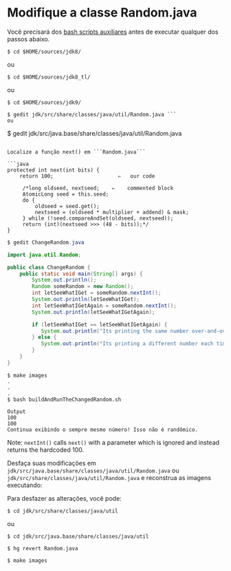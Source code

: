 # Modifique a classe Random.java

Você precisará dos [bash scripts auxiliares](../handy-scripts-for-OpenJDK-developers.md) antes de executar qualquer dos passos abaixo.

```
$ cd $HOME/sources/jdk8/
```
ou
```
$ cd $HOME/sources/jdk8_tl/
```
ou
```
$ cd $HOME/sources/jdk9/
```
```
$ gedit jdk/src/share/classes/java/util/Random.java ```
ou
```
$ gedit jdk/src/java.base/share/classes/java/util/Random.java 
```

Localize a função next() em ```Random.java```

```java
protected int next(int bits) {
	return 100;                     ⇐   our code

     /*long oldseed, nextseed;    ⇐    commented block
     AtomicLong seed = this.seed;
     do {
         oldseed = seed.get();
         nextseed = (oldseed * multiplier + addend) & mask;
     } while (!seed.compareAndSet(oldseed, nextseed));
     return (int)(nextseed >>> (48 - bits));*/
}
```

```java
$ gedit ChangeRandom.java 

import java.util.Random;

public class ChangeRandom {
	public static void main(String[] args) {
		System.out.println();
		Random someRandom = new Random();
		int letSeeWhatIGet = someRandom.nextInt();
		System.out.println(letSeeWhatIGet);
		int letSeeWhatIGetAgain = someRandom.nextInt();
		System.out.println(letSeeWhatIGetAgain);

		if (letSeeWhatIGet == letSeeWhatIGetAgain) {
		   System.out.println("Its printing the same number over-and-over again! That's not random.");
		} else {
		   System.out.println("Its printing a different number each time! Now that is random.");
		}
	}
}
```

```
$ make images
.
.
.
$ bash buildAndRunTheChangedRandom.sh

Output
100
100
Continua exibindo o sempre mesmo número! Isso não é randômico.
```

Note: ```nextInt()``` calls ```next()``` with a parameter which is ignored and instead returns the hardcoded 100.

Desfaça suas modificações em ```jdk/src/java.base/share/classes/java/util/Random.java``` ou ```jdk/src/share/classes/java/util/Random.java``` e reconstrua as imagens executando:


Para desfazer as alterações, você pode:
```
$ cd jdk/src/share/classes/java/util
```

ou
```
$ cd jdk/src/java.base/share/classes/java/util

$ hg revert Random.java

$ make images
```